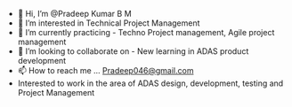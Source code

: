 - 👋 Hi, I’m @Pradeep Kumar B M
- 👀 I’m interested in Technical Project Management
- 🌱 I’m currently practicing - Techno Project management, Agile project management
- 💞️ I’m looking to collaborate on - New learning in ADAS product development
- 📫 How to reach me ... Pradeep046@gmail.com
- Interested to work in the area of ADAS design, development, testing and Project Management

<!---
Pradeep046/Pradeep046 is a ✨ special ✨ repository because its `README.md` (this file) appears on your GitHub profile.
You can click the Preview link to take a look at your changes.
--->

